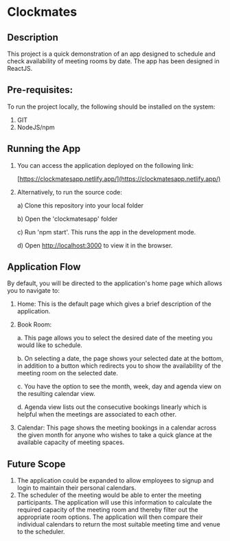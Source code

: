 # Clockmates


## Description

This project is a quick demonstration of an app designed to schedule and check availability of meeting rooms by date. The app has been designed in ReactJS.

## Pre-requisites:

To run the project locally, the following should be installed on the system:

1. GIT
2. NodeJS/npm 


## Running the App

1) You can access the application deployed on the following link:

    [https://clockmatesapp.netlify.app/](https://clockmatesapp.netlify.app/)

2) Alternatively, to run the source code:

    a) Clone this repository into your local folder

    b) Open the 'clockmatesapp' folder

    c) Run 'npm start'. This runs the app in the development mode.

    d) Open [http://localhost:3000](http://localhost:3000) to view it in the browser.


## Application Flow
By default, you will be directed to the application's home page which allows you to navigate to:
    
1. Home: This is the default page which gives a brief description of the application.

  2. Book Room: 

        a. This page allows you to select the desired date of the meeting you would like to schedule.

        b. On selecting a date, the page shows your selected date at the bottom, in addition to a button which redirects you to show the availability of the meeting room on the selected date. 

        c. You have the option to see the month, week, day and agenda view on the resulting calendar view. 

        d. Agenda view lists out the consecutive bookings linearly which is helpful when the meetings are associated to each other. 

3. Calendar: This page shows the meeting bookings in a calendar across the given month for anyone who wishes to take a quick glance at the available capacity of meeting spaces.

## Future Scope
1. The application could be expanded to allow employees to signup and login to maintain their personal calendars. 
2. The scheduler of the meeting would be able to enter the meeting participants. The application will use this information to calculate the required capacity of the meeting room and thereby filter out the appropriate room options. The application will then compare their individual calendars to return the most suitable meeting time and venue to the scheduler.

